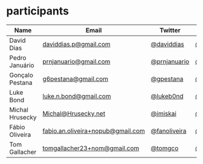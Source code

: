 participants
============

| Name | Email  | Twitter | Github | 
|------|--------|---------|--------|
|David Dias|daviddias.p@gmail.com|[@daviddias](twitter.com/daviddias)|[@diasdavid](github.com/diasdavid)|
|Pedro Januário|prnjanuario@gmail.com|[@prnjanuario](twitter.com/prnjanuario)|[@pjanuario](github.com/pjanuario)|
|Gonçalo Pestana|g6pestana@gmail.com|[@gpestana](twitter.com/gpestana)|[@gpestana](github.com/gpestana)|
|Luke Bond|luke.n.bond@gmail.com|[@lukeb0nd](twitter.com/lukeb0nd)|[@lukebond](github.com/lukebond)|
|Michal Hrusecky|Michal@Hrusecky.net|[@imiskai](twitter.com/imiskai)|[@miska](github.com/miska)|
|Fábio Oliveira|fabio.an.oliveira+nopub@gmail.com|[@fanoliveira](twitter.com/fanoliveira)|[@fanoliveira](github.com/foliveira)|
|Tom Gallacher|tomgallacher23+nom@gmail.com|[@tomgco](twitter.com/tomgco)|[@tomgco](github.com/tomgco)|
